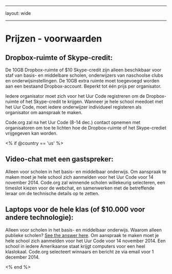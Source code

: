 * * *

layout: wide

* * *

# Prijzen - voorwaarden

## Dropbox-ruimte of Skype-credit:

De 10GB Dropbox-ruimte of $10 Skype-credit zijn alleen beschikbaar voor staf van basis- en middelbare scholen, onderwijzers van naschoolse clubs en onderwijsinstellingen. De 10GB extra ruimte moet toegevoegd worden aan een bestaand Dropbox-account. Beperkt tot één prijs per organisator.

Iedere organisator moet zich voor het Uur Code registreren om de Dropbox-ruimte of het Skype-credit te krijgen. Wanneer je hele school meedoet met het Uur Code, moet iedere onderwijzer individueel registeren als organisator om aanspraak te maken.

Code.org zal na het Uur Code (8-14 dec.) contact opnemen met organisatoren om toe te lichten hoe de Dropbox-ruimte of het Skype-crediet vrijgegeven kan worden.

<% if @country == 'us' %>

## Video-chat met een gastspreker:

Alleen voor scholen in het basis- en middelbaar onderwijs. Om aanspraak te maken moet je hele school zich aanmelden voor het Uur Code voor 14 november 2014. Code.org zal winnende scholen willekeurig selecteren, een timeslot kiezen voor de webchat, en samenwerken met de betreffende leraar om de technische details op te zetten.

## Laptops voor de hele klas (of $10.000 voor andere technologie):

Alleen voor scholen in het basis- en middelbaar onderwijs. Waarom alleen publieke scholen? [See the answer here](http://www.hourofcode.com/#faq). Om aanspraak te maken moet je hele school zich aanmelden voor het Uur Code voor 14 november 2014. Een school in iedere Amerikaanse staat krijgt computers voor een heel klaslokaal. Code.org selecteert winnaars en bericht ze via email voor 1 december 2014.

<% end %>